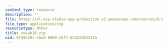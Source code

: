 ```yaml
---
content_type: resource
description: ''
file: https://ol-ocw-studio-app-production.s3.amazonaws.com/courses/6-01sc-introduction-to-electrical-engineering-and-computer-science-i-spring-2011/6f49c20ccbed80b925f707a52db2517a_swLab10.zip
file_type: application/zip
resourcetype: Other
title: swLab10.zip
uid: 6f49c20c-cbed-80b9-25f7-07a52db2517a
---
```

